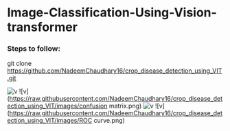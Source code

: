 # Image-Classification-Using-Vision-transformer

### Steps to follow:

git clone https://github.com/NadeemChaudhary16/crop_disease_detection_using_VIT.git

![v](https://raw.githubusercontent.com/NadeemChaudhary16/crop_disease_detection_using_VIT/images/curve.png)
![v](https://raw.githubusercontent.com/NadeemChaudhary16/crop_disease_detection_using_VIT/images/confusion matrix.png)
![v](https://raw.githubusercontent.com/NadeemChaudhary16/crop_disease_detection_using_VIT/images/prediction.png)
![v](https://raw.githubusercontent.com/NadeemChaudhary16/crop_disease_detection_using_VIT/images/ROC curve.png)
